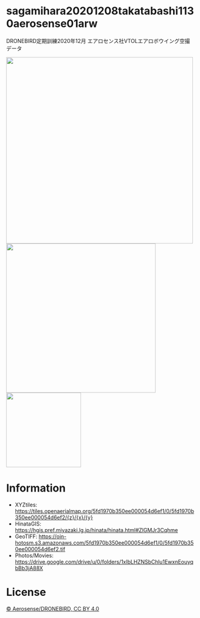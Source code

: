 # sagamihara20201208takatabashi1130aerosense01arw
DRONEBIRD定期訓練2020年12月 エアロセンス社VTOLエアロボウイング空撮データ

<img width="500" src="https://user-images.githubusercontent.com/416977/101583420-d0b6c180-3a1e-11eb-9828-db9ff4f75384.jpeg" />
<img width="400" src="https://user-images.githubusercontent.com/416977/101583889-c9dc7e80-3a1f-11eb-8321-dcf6626e0f0a.jpeg" />
<img width="200" src="https://user-images.githubusercontent.com/416977/101558742-ecac6a00-3a02-11eb-8037-56cf892abdfd.jpeg" />

# Information
* XYZtiles: https://tiles.openaerialmap.org/5fd1970b350ee000054d6ef1/0/5fd1970b350ee000054d6ef2/{z}/{x}/{y}
* HinataGIS: https://hgis.pref.miyazaki.lg.jp/hinata/hinata.html#ZlGMJr3Cqhme
* GeoTIFF: https://oin-hotosm.s3.amazonaws.com/5fd1970b350ee000054d6ef1/0/5fd1970b350ee000054d6ef2.tif
* Photos/Movies: https://drive.google.com/drive/u/0/folders/1xIbLHZNSbChlu1EwxnEouyqbBb3jA88X

# License
[© Aerosense/DRONEBIRD, CC BY 4.0](https://github.com/dronebird/sagamihara20201208takatabashi1130aerosense01arw/blob/main/LICENSE)
